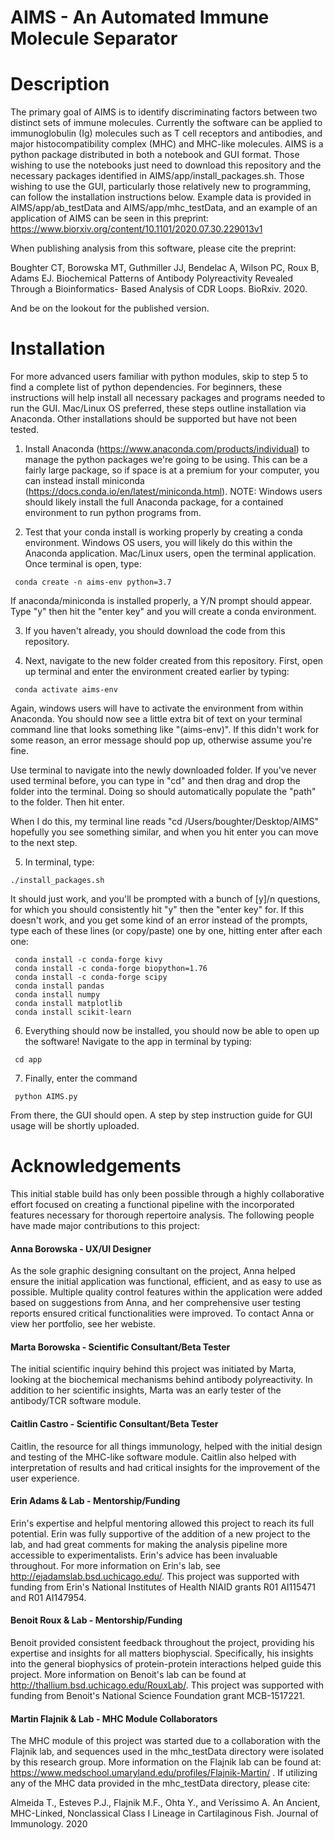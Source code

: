 # AIMS - An Automated Immune Molecule Separator

# Description
The primary goal of AIMS is to identify discriminating factors between two distinct sets of immune molecules. Currently the software can be applied to
immunoglobulin (Ig) molecules such as T cell receptors and antibodies, and major histocompatibility complex (MHC) and MHC-like molecules. 
AIMS is a python package distributed in both a notebook and GUI format. Those wishing to use the notebooks
just need to download this repository and the necessary packages identified in AIMS/app/install_packages.sh. Those
wishing to use the GUI, particularly those relatively new to programming, can follow the installation instructions below.
Example data is provided in AIMS/app/ab_testData and AIMS/app/mhc_testData, and an example of an application of AIMS can be seen in
this preprint: https://www.biorxiv.org/content/10.1101/2020.07.30.229013v1

When publishing analysis from this software, please cite the preprint:

Boughter CT, Borowska MT, Guthmiller JJ, Bendelac A, Wilson PC, Roux B, Adams EJ. Biochemical Patterns of Antibody Polyreactivity Revealed Through a Bioinformatics-
 Based Analysis of CDR Loops. BioRxiv. 2020.

And be on the lookout for the published version.

# Installation
For more advanced users familiar with python modules, skip to step 5 to find a complete list of python dependencies. For beginners, these instructions will help install all necessary packages and programs needed to run the GUI. Mac/Linux OS preferred, these steps outline installation via Anaconda. Other installations should be supported but have not been tested. 

1) Install Anaconda (https://www.anaconda.com/products/individual) to manage the python packages we're going to be using. This can be a fairly large package, so if space is at a premium for your computer, you can instead install miniconda (https://docs.conda.io/en/latest/miniconda.html). NOTE: Windows users should likely install the full Anaconda package, for a contained environment to run python programs from.

2) Test that your conda install is working properly by creating a conda environment. Windows OS users, you will likely do this within the Anaconda application. Mac/Linux users, open the terminal application. Once terminal is open, type:

```
 conda create -n aims-env python=3.7
```

 If anaconda/miniconda is installed properly, a Y/N prompt should appear. Type "y" then hit the "enter key" and you will create a conda environment.

3) If you haven't already, you should download the code from this repository.

4) Next, navigate to the new folder created from this repository. First, open up terminal and enter the environment created earlier by typing:

```
 conda activate aims-env
```

Again, windows users will have to activate the environment from within Anaconda. You should now see a little extra bit of text on your terminal command line that looks something like "(aims-env)". If this didn't work for some reason, an error message should pop up, otherwise assume you're fine.

Use terminal to navigate into the newly downloaded folder. If you've never used terminal before, you can type in "cd" and then drag and drop the folder into the terminal. Doing so should automatically populate the "path" to the folder. Then hit enter.

 When I do this, my terminal line reads "cd /Users/boughter/Desktop/AIMS" hopefully you see something similar, and when you hit enter you can move to the next step.

5) In terminal, type:

```
./install_packages.sh 
```

It should just work, and you'll be prompted with a bunch of [y]/n questions, for which you should consistently hit "y" then the "enter key" for. If this doesn't work, and you get some kind of an error instead of the prompts, type each of these lines (or copy/paste) one by one, hitting enter after each one:

```
 conda install -c conda-forge kivy
 conda install -c conda-forge biopython=1.76
 conda install -c conda-forge scipy
 conda install pandas
 conda install numpy
 conda install matplotlib
 conda install scikit-learn
```

6) Everything should now be installed, you should now be able to open up the software! Navigate to the app in terminal by typing: 

```
 cd app
```

7) Finally, enter the command

```
 python AIMS.py
```
From there, the GUI should open. A step by step instruction guide for GUI usage will be shortly uploaded.

# Acknowledgements
This initial stable build has only been possible through a highly collaborative effort focused on creating a functional pipeline with the incorporated features necessary for thorough repertoire analysis. The following people have made major contributions to this project:

#### Anna Borowska - UX/UI Designer
As the sole graphic designing consultant on the project, Anna helped ensure the initial application was functional, efficient, and as easy to use as possible. Multiple quality control features within the application were added based on suggestions from Anna, and her comprehensive user testing reports ensured critical functionalities were improved. To contact Anna or view her portfolio, see her webiste.

#### Marta Borowska - Scientific Consultant/Beta Tester
The initial scientific inquiry behind this project was initiated by Marta, looking at the biochemical mechanisms behind antibody polyreactivity. In addition to her scientific insights, Marta was an early tester of the antibody/TCR software module.

#### Caitlin Castro - Scientific Consultant/Beta Tester
Caitlin, the resource for all things immunology, helped with the initial design and testing of the MHC-like software module. Caitlin also helped with interpretation of results and had critical insights for the improvement of the user experience.

#### Erin Adams & Lab - Mentorship/Funding
Erin's expertise and helpful mentoring allowed this project to reach its full potential. Erin was fully supportive of the addition of a new project to the lab, and had great comments for making the analysis pipeline more accessible to experimentalists. Erin's advice has been invaluable throughout. For more information on Erin's lab, see http://ejadamslab.bsd.uchicago.edu/. This project was supported with funding from Erin's National Institutes of Health NIAID grants R01 AI115471 and R01 AI147954.

#### Benoit Roux & Lab - Mentorship/Funding
Benoit provided consistent feedback throughout the project, providing his expertise and insights for all matters biophyscial. Specifically, his insights into the general biophysics of protein-protein interactions helped guide this project. More information on Benoit's lab can be found at http://thallium.bsd.uchicago.edu/RouxLab/. This project was supported with funding from Benoit's National Science Foundation grant MCB-1517221.

#### Martin Flajnik & Lab - MHC Module Collaborators
The MHC module of this project was started due to a collaboration with the Flajnik lab, and sequences used in the mhc_testData directory were isolated by this research group. More information on the Flajnik lab can be found at: https://www.medschool.umaryland.edu/profiles/Flajnik-Martin/ . If utilizing any of the MHC data provided in the mhc_testData directory, please cite:

Almeida T., Esteves P.J., Flajnik M.F., Ohta Y., and Veríssimo A. An Ancient, MHC-Linked, Nonclassical Class I Lineage in Cartilaginous Fish. Journal of Immunology. 2020

